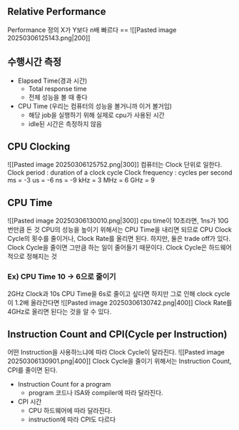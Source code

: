 ## Relative Performance
Performance 정의
X가 Y보다 n배 빠르다 \== ![[Pasted image 20250306125143.png|200]]
## 수행시간 측정
- Elapsed Time(경과 시간)
	- Total response time
	- 전체 성능을 볼 때 좋다
- CPU Time (우리는 컴퓨터의 성능을 볼거니까 이거 볼거임)
	- 해당 job을 실행하기 위해 실제로 cpu가 사용된 시간
	- idle된 시간은 측정하지 않음
## CPU Clocking
![[Pasted image 20250306125752.png|300]]
컴퓨터는 Clock 단위로 일한다.
Clock period : duration of a clock cycle
Clock frequency : cycles per second
ms = -3
us = -6
ns = -9
kHz = 3
MHz = 6
GHz = 9
## CPU Time
![[Pasted image 20250306130010.png|300]]
cpu time이 10초라면, 1ns가 10G번만큼 돈 것
CPU의 성능을 높이기 위해서는 CPU Time을 내리면 되므로 
CPU Clock Cycle의 횟수를 줄이거나, Clock Rate를 올리면 된다.
하지만, 둘은 trade off가 있다.
Clock Cycle을 줄이면 그만큼 하는 일이 줄어들기 때문이다.
Clock Cycle은 하드웨어적으로 정해지는 것
### Ex) CPU Time 10 -> 6으로 줄이기
2GHz Clock과 10s CPU Time을 6s로 줄이고 싶다면 
하지만 그로 인해 clock cycle이 1.2배 올라간다면
![[Pasted image 20250306130742.png|400]]
Clock Rate를 4GHz로 올리면 된다는 것을 알 수 있다.
## Instruction Count and CPI(Cycle per Instruction)
어떤 Instruction을 사용하느냐에 따라 Clock Cycle이 달라진다.
![[Pasted image 20250306130901.png|400]]
Clock Cycle을 줄이기 위해서는 Instruction Count, CPI를 줄이면 된다.
- Instruction Count for a program
	- program 코드나 ISA와 compiler에 따라 달라진다.
- CPI 시간
	- CPU 하드웨어에 따라 달라진다.
	- instruction에 따라 CPI도 다르다
